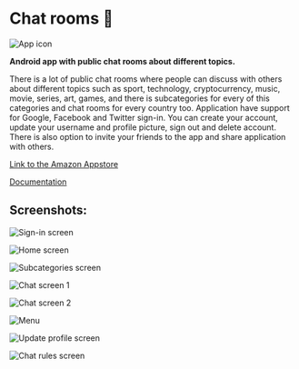 # Chat rooms :speech_balloon:

![App icon](https://lh3.googleusercontent.com/lHJZNngwNMDTk1cmIhlH6msCIdr1u08fO5Q-PIXufc_zXyvVAjMcfE0VcvE1LaRbARU=s180-rw)

**Android app with public chat rooms about different topics.**

There is a lot of public chat rooms where people can discuss with others about different topics such as sport, technology, cryptocurrency, music, movie, series, art, games, and there is subcategories for every of this categories and chat rooms for every country too.
Application have support for Google, Facebook and Twitter sign-in.
You can create your account, update your username and profile picture, sign out and delete account.
There is also option to invite your friends to the app and share application with others.

[Link to the Amazon Appstore](http://a.co/d/dEEt6vL)

[Documentation](https://vukan-markovic.github.io/Chat_rooms/)

## Screenshots:

![Sign-in screen](https://lh3.googleusercontent.com/A-vUWdMoSl9phlMV6Gu9NZVTiEHcLv3hpWxfvkCy07116Al_ah9iWXcVim3Q9SNgVHY=w1280-h699-rw)

![Home screen](https://lh3.googleusercontent.com/Gc9gUte2QJAlBGEGjmK5hoQo5wA-xwETnx48rFWIflIMJmGc65lWlojyIJl-8qZsOOSN=w1280-h699-rw)

![Subcategories screen](https://lh3.googleusercontent.com/enoifiHOqj9WHXyMWaDw3TXLNkfNl2TJQkQvBH4NR51nM4sJ3BdGM63t3KFnPWAoJY8=w1280-h699-rw)

![Chat screen 1](https://lh3.googleusercontent.com/reWbCmx0Tx767_aDWCKHiaS4UUJjv_uEqpbNfw-Gf_XU4Sjk5rzPJayObUJXHZbr0t0=w1280-h699-rw)

![Chat screen 2](https://lh3.googleusercontent.com/YdG4KDkELNklA6mmfqu2stlNtO35sCCV5natTmYQ-U7Mesi5qzgrsMNzfiEs6PfdWzE=w1280-h699-rw)

![Menu](https://lh3.googleusercontent.com/3brS7IPkswAEwbzieR5I6rH38FOS4cluUUt73QASiOUhG6kvIQcvSUQyU-B8ThRv6Q=w1280-h699-rw)

![Update profile screen](https://lh3.googleusercontent.com/krxTfpPZOwvX5labDKtUfCIXVrl4k3_IOAeSiGHL3RPx-hQvmZVadW6McWpG2VLb_Q=w1280-h699-rw)

![Chat rules screen](https://lh3.googleusercontent.com/iOzxzWKnPdQDSXr5JVdqGNXIFYU-77rp_wHICzVtiPpj4JzC5wgXPDonGyPw1S8e9S0U=w1280-h699-rw)
